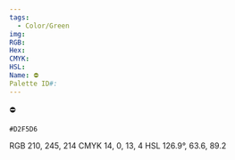 ```yaml
---
tags:
  - Color/Green
img: 
RGB: 
Hex: 
CMYK: 
HSL: 
Name: ⛔️
Palette ID#:
---
```

⛔️
```palette
#D2F5D6
```
RGB 210, 245, 214
CMYK	14, 0, 13, 4
HSL	126.9°, 63.6, 89.2